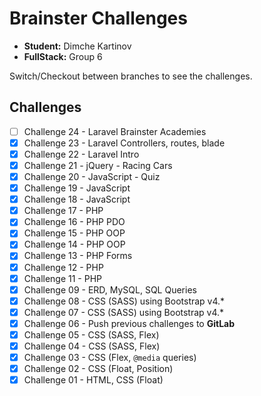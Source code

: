 # Brainster Challenges

-   **Student:** Dimche Kartinov
-   **FullStack:** Group 6

Switch/Checkout between branches to see the challenges.

## Challenges

- [ ] Challenge 24 - Laravel Brainster Academies
- [x] Challenge 23 - Laravel Controllers, routes, blade
- [x] Challenge 22 - Laravel Intro
- [x] Challenge 21 - jQuery - Racing Cars
- [x] Challenge 20 - JavaScript - Quiz
- [x] Challenge 19 - JavaScript
- [x] Challenge 18 - JavaScript
- [x] Challenge 17 - PHP
- [x] Challenge 16 - PHP PDO
- [x] Challenge 15 - PHP OOP
- [x] Challenge 14 - PHP OOP
- [x] Challenge 13 - PHP Forms
- [x] Challenge 12 - PHP
- [x] Challenge 11 - PHP
- [x] Challenge 09 - ERD, MySQL, SQL Queries
- [x] Challenge 08 - CSS (SASS) using Bootstrap v4.\*
- [x] Challenge 07 - CSS (SASS) using Bootstrap v4.\*
- [x] Challenge 06 - Push previous challenges to **GitLab**
- [x] Challenge 05 - CSS (SASS, Flex)
- [x] Challenge 04 - CSS (SASS, Flex)
- [x] Challenge 03 - CSS (Flex, `@media` queries)
- [x] Challenge 02 - CSS (Float, Position)
- [x] Challenge 01 - HTML, CSS (Float)
